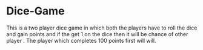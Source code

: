 # Dice-Game
This is a two player dice game in which both the players have to roll the dice and gain points and if the get 1 on the dice then it will be chance of other player . The player which completes 100 points first will will.
